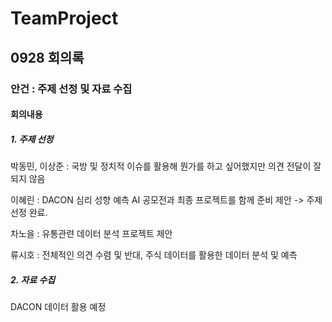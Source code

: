 # TeamProject
## 0928 회의록
### 안건 : 주제 선정 및 자료 수집
#### 회의내용
##### 1. 주제 선정 

박동민, 이상준 : 국방 및 정치적 이슈를 활용해 뭔가를 하고 싶어했지만 의견 전달이 잘 되지 않음 

이혜린 : DACON 심리 성향 예측 AI 공모전과 최종 프로젝트를 함께 준비 제안 -> 주제 선정 완료.

차노을 : 유통관련 데이터 분석 프로젝트 제안

류시호 : 전체적인 의견 수렴 및 반대, 주식 데이터를 활용한 데이터 분석 및 예측



##### 2. 자료 수집
DACON 데이터 활용 예정







